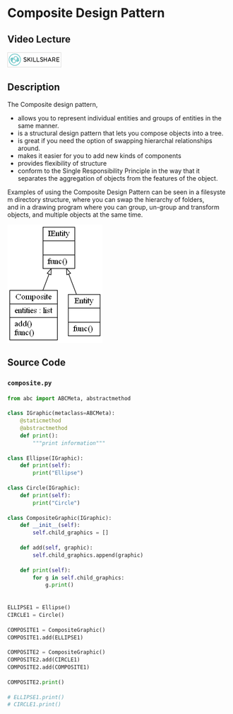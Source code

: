 # Composite Design Pattern

## Video Lecture

<a id="skillShareVideoLink" href="https://skl.sh/34SM2Xg" target="_blank" title="Composite Design Pattern"><img src="/img/skillshare_btn_sm.gif" alt="Composite Design Pattern"/></a> 
<!-- <a id="udemyVideoLink" href="https://www.udemy.com/course/design-patterns-in-python/learn/lecture/16511234/?referralCode=7493DBBBF97FF2B0D24D" target="_blank" title="Composite Design Pattern"><img src="/img/udemy_btn_sm.gif" alt="Composite Design Pattern"/></a> -->

## Description

The Composite design pattern,
- allows you to represent individual entities and groups of entities in the same manner.
- is a structural design pattern that lets you compose objects into a tree.
- is great if you need the option of swapping hierarchal relationships around. 
- makes it easier for you to add new kinds of components
- provides flexibility of structure
- conform to the Single Responsibility Principle in the way that it separates the aggregation of objects from the features of the object.

Examples of using the Composite Design Pattern can be seen in a filesystem directory structure, where you can swap the hierarchy of folders, and in a drawing program where you can group, un-group and transform objects, and multiple objects at the same time.

![Composite Pattern UML Diagram](composite.png)

## Source Code

### **`composite.py`**
```python
from abc import ABCMeta, abstractmethod

class IGraphic(metaclass=ABCMeta):
    @staticmethod
    @abstractmethod
    def print():
        """print information"""

class Ellipse(IGraphic):
    def print(self):
        print("Ellipse")

class Circle(IGraphic):
    def print(self):
        print("Circle")

class CompositeGraphic(IGraphic):
    def __init__(self):
        self.child_graphics = []

    def add(self, graphic):
        self.child_graphics.append(graphic)
    
    def print(self):
        for g in self.child_graphics:
            g.print()


ELLIPSE1 = Ellipse()
CIRCLE1 = Circle()

COMPOSITE1 = CompositeGraphic()
COMPOSITE1.add(ELLIPSE1)

COMPOSITE2 = CompositeGraphic()
COMPOSITE2.add(CIRCLE1)
COMPOSITE2.add(COMPOSITE1)

COMPOSITE2.print()

# ELLIPSE1.print()
# CIRCLE1.print()

```


